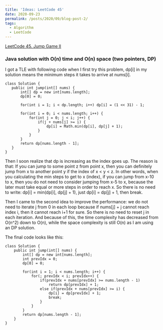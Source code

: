```yaml
---
title: 'Ideas: LeetCode 45'
date: 2020-09-23
permalink: /posts/2020/09/blog-post-2/
tags:
  - Algorithm
  - LeetCode
---
```

[LeetCode 45. Jump Game II](https://leetcode.com/problems/jump-game-ii/)

### Java solution with O(n) time and O(n) space (two pointers, DP)

I got a TLE with following code when I first try this problem, dp[i] in my solution means the minimum steps it takes to arrive at nums[i].
 ```
 class Solution {
    public int jump(int[] nums) {
        int[] dp = new int[nums.length];
        dp[0] = 0;

        for(int i = 1; i < dp.length; i++) dp[i] = (1 << 31) - 1;
        
        for(int i = 0; i < nums.length; i++) {
            for(int j = 0; j < i; j++) {
                if(j + nums[j] >= i) {
                    dp[i] = Math.min(dp[i], dp[j] + 1);
                }
            }
        }
        return dp[nums.length - 1];
    }
}
 ```
 
Then I soon realize that dp is increasing as the index goes up. The reason is that: If you can jump to some point z from point x, then you can definitely jump from x to another point y if the index of x < y < z. In other words, when you calculating the min steps to get to x (index),  if you can jump from x-10 to x, then you do not need to consider jumping from x-5 to x, because the later must take equal or more steps in order to reach x. So  there is no need to write: dp[i] = min(dp[i], dp[j] + 1), just dp[i] = dp[j] + 1, then break.
 
Then I came to the second idea to improve the performance: we do not need to iterate j from 0 in each loop because if nums[j] + j cannot reach index i, then it cannot reach i+1 for sure. So there is no need to reset j in each iteration. And because of this, the time complexity has decreased from O(n^2) down to O(n), while the space complexity is still O(n) as I am using an DP solution.

The final code looks like this:
```
class Solution {
    public int jump(int[] nums) {
        int[] dp = new int[nums.length];
        int prevIdx = 0;
        dp[0] = 0;
        
        for(int i = 1; i < nums.length; i++) {
            for(; prevIdx < i; prevIdx++) {
                if(prevIdx + nums[prevIdx] >= nums.length - 1)
                    return dp[prevIdx] + 1;
                else if(prevIdx + nums[prevIdx] >= i) {
                    dp[i] = dp[prevIdx] + 1;
                    break;
                }
            }
        }
        return dp[nums.length - 1];
    }
}
```
